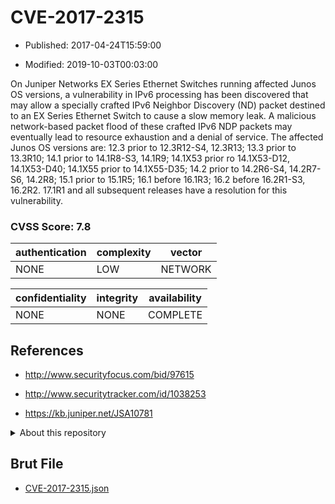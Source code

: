 # CVE-2017-2315

- Published: 2017-04-24T15:59:00

- Modified: 2019-10-03T00:03:00

On Juniper Networks EX Series Ethernet Switches running affected Junos OS versions, a vulnerability in IPv6 processing has been discovered that may allow a specially crafted IPv6 Neighbor Discovery (ND) packet destined to an EX Series Ethernet Switch to cause a slow memory leak. A malicious network-based packet flood of these crafted IPv6 NDP packets may eventually lead to resource exhaustion and a denial of service. The affected Junos OS versions are: 12.3 prior to 12.3R12-S4, 12.3R13; 13.3 prior to 13.3R10; 14.1 prior to 14.1R8-S3, 14.1R9; 14.1X53 prior ro 14.1X53-D12, 14.1X53-D40; 14.1X55 prior to 14.1X55-D35; 14.2 prior to 14.2R6-S4, 14.2R7-S6, 14.2R8; 15.1 prior to 15.1R5; 16.1 before 16.1R3; 16.2 before 16.2R1-S3, 16.2R2. 17.1R1 and all subsequent releases have a resolution for this vulnerability.

### CVSS Score: **7.8**

| authentication | complexity | vector |
| --- | --- | --- |
| NONE | LOW | NETWORK |

| confidentiality | integrity | availability |
| --- | --- | --- |
| NONE | NONE | COMPLETE |

## References

* http://www.securityfocus.com/bid/97615

* http://www.securitytracker.com/id/1038253

* https://kb.juniper.net/JSA10781

<details>
<summary>About this repository</summary> 

  This repository is part of the project [Live Hack CVE](https://github.com/Live-Hack-CVE). Main website can be found [www.live-hack.org](https://www.live-hack.org) 
  
  Made by [Sn0wAlice](https://github.com/Sn0wAlice) for the people that care about security and need to have a feed of the latest CVEs. Hope you enjoy it, don't forget to star the repo and follow me on [Twitter](https://twitter.com/Sn0wAlice) and [Github](https://github.com/Sn0wAlice). And that is my [personnal website](https://www.alice-snow.me/)

  - [Home Page](https://github.com/Live-Hack-CVE)
  - [Framework](https://github.com/Live-Hack-CVE/cve-framework)
  - [CVE database](https://github.com/Live-Hack-CVE/full_database)
  - [Changelog](https://github.com/Live-Hack-CVE/Changelog)
</details>

## Brut File

* [CVE-2017-2315.json](https://raw.githubusercontent.com/Live-Hack-CVE/full_database/main/cves/2017/CVE-2017-2315.json)

